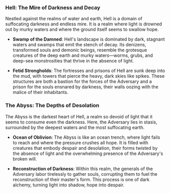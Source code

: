 ### Hell: The Mire of Darkness and Decay

Nestled against the realms of water and earth, Hell is a domain of suffocating darkness and endless mire. It is a realm where light is drowned out by murky waters and where the ground itself seems to swallow hope.

- **Swamp of the Damned**: Hell's landscape is dominated by dark, stagnant waters and swamps that emit the stench of decay. Its denizens, transformed souls and demonic beings, resemble the grotesque creatures of the deep earth and murky waters—worms, grubs, and deep-sea monstrosities that thrive in the absence of light.
    
- **Fetid Strongholds**: The fortresses and prisons of Hell are sunk deep into the mud, with towers that pierce the heavy, dark skies like spikes. These structures are both a bastion for the forces of the Adversary and a prison for the souls ensnared by darkness, their walls oozing with the malice of their inhabitants.
    

### The Abyss: The Depths of Desolation

The Abyss is the darkest heart of Hell, a realm so devoid of light that it seems to consume even the darkness. Here, the Adversary lies in stasis, surrounded by the deepest waters and the most suffocating earth.

- **Ocean of Oblivion**: The Abyss is like an ocean trench, where light fails to reach and where the pressure crushes all hope. It is filled with creatures that embody despair and desolation, their forms twisted by the absence of light and the overwhelming presence of the Adversary's broken will.
    
- **Reconstruction of Darkness**: Within this realm, the generals of the Adversary labor tirelessly to gather souls, corrupting them to fuel the reconstruction of their master's form. This process is one of dark alchemy, turning light into shadow, hope into despair.